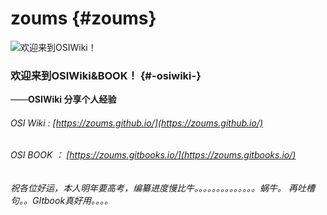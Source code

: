 # zoums {#zoums}

![](https://zoums.github.io/amWiki/images/logo.png "欢迎来到OSIWiki！")

### 欢迎来到OSIWiki&BOOK！ {#-osiwiki-}

——**OSIWiki 分享个人经验**

###### OSI Wiki : [https://zoums.github.io/](https://zoums.github.io/)

###### OSI BOOK ： [https://zoums.gitbooks.io/](https://zoums.gitbooks.io/)

###### 祝各位好运，本人明年要高考，编纂进度慢比牛。。。。。。。。。。。。。。蜗牛。 再吐槽句。。GItbook真好用。。。。



